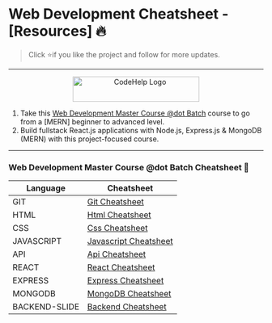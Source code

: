 # Web Development Cheatsheet - [Resources] 🔥

> Click :star:if you like the project and follow for more updates.

---

<p align="center">
  <a href=https://www.thecodehelp.in>
    <img src=https://cdn.thecodehelp.in/ycims1tnymx4ntzpwwzr_0e4e0effb5.svg alt="CodeHelp Logo" width="250" height="50">
  </a>
  <p align="center">
    <ol>
    <li>Take this <a href=https://www.thecodehelp.in/course/web-development-bootcamp>Web Development Master Course @dot Batch</a> course to go from a [MERN] beginner to advanced level. </li>
      <li>Build fullstack React.js applications with Node.js, Express.js & MongoDB (MERN) with this project-focused course.</li>
    </ol>
  </p>
</p>

---

### Web Development Master Course @dot Batch Cheatsheet 🚀

| Language | Cheatsheet                                                                                                                                                         |
| --- | ----------------------------------------------------------------------------------------------------------------------------------------------------------------- |
| GIT  | <a href=https://github.com/thezeeshann/Web-Development-Learning-Resoures/blob/main/Cheatsheet/GIT.pdf>Git Cheatsheet</a>                                      |
| HTML  | <a href=https://github.com/thezeeshann/CodeHelp-web-development-cheatsheet/blob/main/Cheatsheet/HTML.pdf>Html Cheatsheet</a>                                      |
| CSS  | <a href=https://github.com/thezeeshann/CodeHelp-web-development-cheatsheet/blob/main/Cheatsheet/CSS.pdf>Css Cheatsheet</a>                                      |
| JAVASCRIPT  | <a href=https://github.com/thezeeshann/CodeHelp-web-development-cheatsheet/blob/main/Cheatsheet/JavaScript.pdf>Javascript Cheatsheet</a>                                      |
| API  | <a href=https://github.com/thezeeshann/CodeHelp-web-development-cheatsheet/blob/main/Cheatsheet/API.pdf>Api Cheatsheet</a>                                      |
| REACT | <a href=https://github.com/thezeeshann/CodeHelp-web-development-cheatsheet/blob/main/Cheatsheet/React.pdf>React Cheatsheet</a>                                      |
| EXPRESS  | <a href=https://github.com/thezeeshann/CodeHelp-web-development-cheatsheet/blob/main/Cheatsheet/Express.pdf>Express Cheatsheet</a>                                      |
| MONGODB  | <a href=https://github.com/thezeeshann/CodeHelp-web-development-cheatsheet/blob/main/Cheatsheet/MongoDB.pdf>MongoDB Cheatsheet</a>                                      |
| BACKEND-SLIDE| <a href=https://github.com/thezeeshann/web-development-cheatsheet/blob/main/Cheatsheet/Backend.pdf>Backend Cheatsheet</a>                                      |

